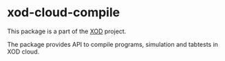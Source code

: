 # xod-cloud-compile

This package is a part of the [XOD](https://github.com/xodio/xod) project.

The package provides API to compile programs, simulation and tabtests in XOD cloud.
